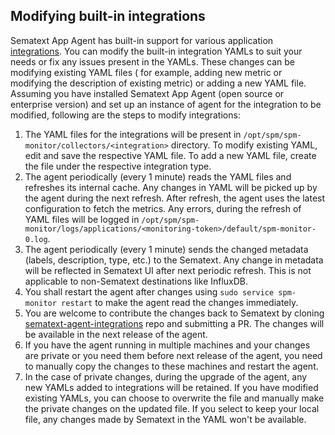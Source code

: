 ## Modifying built-in integrations
Sematext App Agent has built-in support for various application [integrations](https://github.com/sematext/sematext-agent-integrations). 
You can modify the built-in integration YAMLs to suit your needs or fix any issues present in the YAMLs.
These changes can be modifying existing YAML files ( for example, adding new metric or modifying the description of existing metric) 
or adding a new YAML file. Assuming you have installed Sematext App Agent (open source or enterprise version) and
set up an instance of agent for the integration to be modified, following are the steps to modify integrations:

1. The YAML files for the integrations will be present in `/opt/spm/spm-monitor/collectors/<integration>` directory.
   To modify existing YAML, edit and save the respective YAML file. To add a new YAML file, create the file under the 
   respective integration type.
2. The agent periodically (every 1 minute) reads the YAML files and refreshes its internal cache. Any changes in YAML 
   will be picked up by the agent during the next refresh. After refresh, the agent uses the latest configuration to fetch the metrics.
   Any errors, during the refresh of YAML files will be logged in `/opt/spm/spm-monitor/logs/applications/<monitoring-token>/default/spm-monitor-0.log`.
3. The agent periodically (every 1 minute) sends the changed metadata (labels, description, type, etc.) to the Sematext. 
   Any change in metadata will be reflected in Sematext UI after next periodic refresh. This is not applicable to non-Sematext destinations like InfluxDB.
4. You shall restart the agent after changes using `sudo service spm-monitor restart` to make the agent read the changes immediately.
5. You are welcome to contribute the changes back to Sematext by cloning
   [sematext-agent-integrations](https://github.com/sematext/sematext-agent-integrations) repo and submitting a PR. 
   The changes will be available in the next release of the agent.
6. If you have the agent running in multiple machines and your changes are private or you need them before next release of the agent,
   you need to manually copy the changes to these machines and restart the agent.   
7. In the case of private changes, during the upgrade of the agent, any new YAMLs added to integrations will be retained. If you have modified existing
   YAMLs, you can choose to overwrite the file and manually make the private changes on the updated file. If you select to keep 
   your local file, any changes made by Sematext in the YAML won't be available.
